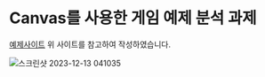 # Canvas를 사용한 게임 예제 분석 과제
[예제사이트](https://www.w3schools.com/graphics/game_intro.asp) 위 사이트를 참고하여 작성하였습니다.

![스크린샷 2023-12-13 041035](https://github.com/BankBoy22/game/assets/48702307/9fcf2298-490b-4c72-b31e-a61ab69db535)
